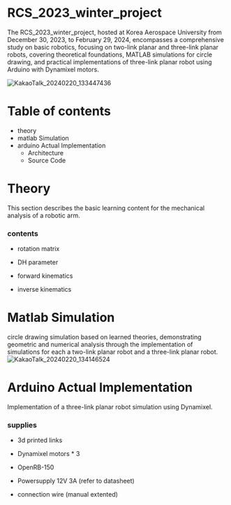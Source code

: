 # RCS_2023_winter_project

The RCS_2023_winter_project, hosted at Korea Aerospace University from December 30, 2023, to February 29, 2024, encompasses a comprehensive study on basic robotics, focusing on two-link planar and three-link planar robots, covering theoretical foundations, MATLAB simulations for circle drawing, and practical implementations of three-link planar robot using Arduino with Dynamixel motors.

![KakaoTalk_20240220_133447436](https://github.com/choiwongang/RCS_2023_winter_project/assets/83582669/772ee5ea-1494-4034-ae10-83063c42db94)



Table of contents
==========
- theory
- matlab Simulation
- arduino Actual Implementation
  - Architecture
  - Source Code

Theory
===========
  This section describes the basic learning content for the mechanical analysis of a robotic arm.
  
  ### contents
  
  - rotation matrix 
  
  - DH parameter
  
  - forward kinematics
  
  - inverse kinematics
  
Matlab Simulation
===========
   circle drawing simulation based on learned theories, demonstrating geometric and numerical analysis through the implementation of simulations for each a two-link planar robot and a three-link planar robot.
   ![KakaoTalk_20240220_134146524](https://github.com/choiwongang/RCS_2023_winter_project/assets/145263884/d0d24d77-c989-48e7-b6e5-8e6120b64606)


Arduino Actual Implementation
===========
   Implementation of a three-link planar robot simulation using Dynamixel.
   
   ### supplies
   
   - 3d printed links
   
   - Dynamixel motors * 3
   
   - OpenRB-150
   
   - Powersupply 12V 3A (refer to datasheet)
   
   - connection wire (manual extented)
   




   
